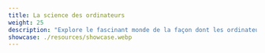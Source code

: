 ```yaml
---
title: La science des ordinateurs
weight: 25
description: "Explore le fascinant monde de la façon dont les ordinateurs fonctionnent. Laisse ta curiosité guider le chemin vers la découverte de ces machines ingénieuses. 💻✨"
showcase: ./resources/showcase.webp
---
```

